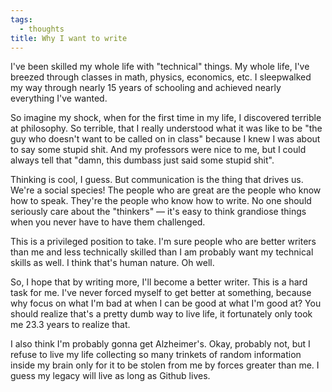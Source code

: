 ```yaml
---
tags:
  - thoughts
title: Why I want to write
---
```


I've been skilled my whole life with "technical" things. My whole life, I've breezed through classes in math, physics, economics, etc. I sleepwalked my way through nearly 15 years of schooling and achieved nearly everything I've wanted.

So imagine my shock, when for the first time in my life, I discovered terrible at philosophy. So terrible, that I really understood what it was like to be "the guy who doesn't want to be called on in class" because I knew I was about to say some stupid shit. And my professors were nice to me, but I could always tell that "damn, this dumbass just said some stupid shit".

Thinking is cool, I guess. But communication is the thing that drives us. We're a social species! The people who are great are the people who know how to speak. They're the people who know how to write. No one should seriously care about the "thinkers" — it's easy to think grandiose things when you never have to have them challenged.

This is a privileged position to take. I'm sure people who are better writers than me and less technically skilled than I am probably want my technical skills as well. I think that's human nature. Oh well.

So, I hope that by writing more, I'll become a better writer. This is a hard task for me. I've never forced myself to get better at something, because why focus on what I'm bad at when I can be good at what I'm good at? You should realize that's a pretty dumb way to live life, it fortunately only took me 23.3 years to realize that.

I also think I'm probably gonna get Alzheimer's. Okay, probably not, but I refuse to live my life collecting so many trinkets of random information inside my brain only for it to be stolen from me by forces greater than me. I guess my legacy will live as long as Github lives.
